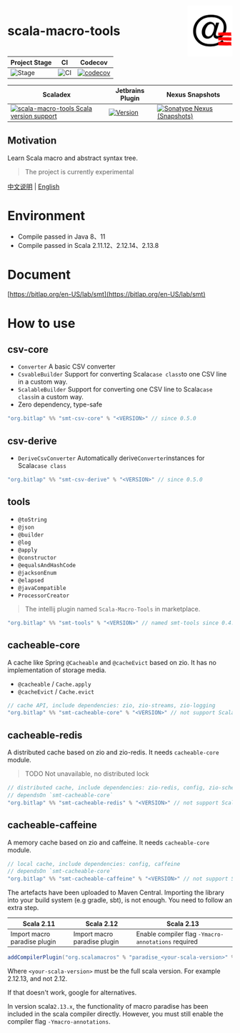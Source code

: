 <img align="right" width="20%" height="30%" src="img.png" alt="https://bitlap.org"/>

# scala-macro-tools

| Project Stage | CI              | Codecov                                   |
| ------------- | --------------- | ----------------------------------------- |
| ![Stage]      | ![CI][Badge-CI] | [![codecov][Badge-Codecov]][Link-Codecov] |

| Scaladex                                                                    | Jetbrains Plugin                              | Nexus Snapshots                                                  |
| --------------------------------------------------------------------------- | --------------------------------------------- | ---------------------------------------------------------------- |
| [![scala-macro-tools Scala version support][Badge-Scaladex]][Link-Scaladex] | [![Version][Badge-Jetbrains]][Link-Jetbrains] | [![Sonatype Nexus (Snapshots)][Badge-Snapshots]][Link-Snapshots] |

Motivation
--

Learn Scala macro and abstract syntax tree.

> The project is currently experimental

[中文说明](./README_CN.md) | [English](./README.md)

# Environment

- Compile passed in Java 8、11
- Compile passed in Scala 2.11.12、2.12.14、2.13.8

# Document

[https://bitlap.org/en-US/lab/smt](https://bitlap.org/en-US/lab/smt)

# How to use

## csv-core

- `Converter` A basic CSV converter
- `CsvableBuilder` Support for converting Scala`case class`to one CSV line in a custom way.
- `ScalableBuilder` Support for converting one CSV line to Scala`case class`in a custom way.
- Zero dependency, type-safe

```scala
"org.bitlap" %% "smt-csv-core" % "<VERSION>" // since 0.5.0 
```

## csv-derive

- `DeriveCsvConverter` Automatically derive`Converter`instances for Scala`case class`

```scala
"org.bitlap" %% "smt-csv-derive" % "<VERSION>" // since 0.5.0 
```

## tools

- `@toString`
- `@json`
- `@builder`
- `@log`
- `@apply`
- `@constructor`
- `@equalsAndHashCode`
- `@jacksonEnum`
- `@elapsed`
- `@javaCompatible`
- `ProcessorCreator`

> The intellij plugin named `Scala-Macro-Tools` in marketplace.

```scala
"org.bitlap" %% "smt-tools" % "<VERSION>" // named smt-tools since 0.4.0 
```

## cacheable-core

A cache like Spring `@Cacheable` and `@cacheEvict` based on zio. It has no implementation of storage media.

- `@cacheable` / `Cache.apply`
- `@cacheEvict` / `Cache.evict`

```scala
// cache API, include dependencies: zio, zio-streams, zio-logging
"org.bitlap" %% "smt-cacheable-core" % "<VERSION>" // not support Scala2.11.x
```

## cacheable-redis

A distributed cache based on zio and zio-redis. It needs `cacheable-core` module.

> TODO Not unavailable, no distributed lock

```scala
// distributed cache, include dependencies: zio-redis, config, zio-schema, zio-schema-json, optional (zio-schema-derivation for case class)
// dependsOn `smt-cacheable-core`
"org.bitlap" %% "smt-cacheable-redis" % "<VERSION>" // not support Scala2.11.x
```

## cacheable-caffeine

A memory cache based on zio and caffeine. It needs `cacheable-core` module.

```scala
// local cache, include dependencies: config, caffeine
// dependsOn `smt-cacheable-core`
"org.bitlap" %% "smt-cacheable-caffeine" % "<VERSION>" // not support Scala2.11.x
```

The artefacts have been uploaded to Maven Central. Importing the library into your build system (e.g gradle, sbt), is not enough. You need to follow an extra step.

| Scala 2.11                   | Scala 2.12                   | Scala 2.13                                          |
| ---------------------------- | ---------------------------- | --------------------------------------------------- |
| Import macro paradise plugin | Import macro paradise plugin | Enable compiler flag `-Ymacro-annotations` required |

```scala
addCompilerPlugin("org.scalamacros" % "paradise_<your-scala-version>" % "<plugin-version>")
```

Where `<your-scala-version>` must be the full scala version. For example 2.12.13, and not 2.12.

If that doesn't work, google for alternatives.

In version scala`2.13.x`, the functionality of macro paradise has been included in the scala compiler directly. However,
you must still enable the compiler flag `-Ymacro-annotations`.

[Stage]: https://img.shields.io/badge/Project%20Stage-Experimental-yellow.svg
[Badge-CI]: https://github.com/bitlap/scala-macro-tools/actions/workflows/ScalaCI.yml/badge.svg
[Badge-Scaladex]: https://index.scala-lang.org/bitlap/scala-macro-tools/smt-tools/latest-by-scala-version.svg?platform=jvm
[Badge-Jetbrains]: https://img.shields.io/jetbrains/plugin/v/17202-scala-macro-tools
[Badge-Codecov]: https://codecov.io/gh/bitlap/scala-macro-tools/branch/master/graph/badge.svg?token=IA596YRTOT
[Badge-Snapshots]: https://img.shields.io/nexus/s/org.bitlap/smt-tools_2.13?server=https%3A%2F%2Fs01.oss.sonatype.org

[Link-Jetbrains]: https://plugins.jetbrains.com/plugin/17202-scala-macro-tools
[Link-Codecov]: https://codecov.io/gh/bitlap/scala-macro-tools
[Link-Scaladex]: https://index.scala-lang.org/bitlap/scala-macro-tools/smt-tools
[Link-Snapshots]: https://s01.oss.sonatype.org/content/repositories/snapshots/org/bitlap/